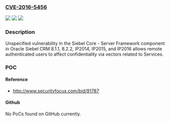 ### [CVE-2016-5456](https://cve.mitre.org/cgi-bin/cvename.cgi?name=CVE-2016-5456)
![](https://img.shields.io/static/v1?label=Product&message=n%2Fa&color=blue)
![](https://img.shields.io/static/v1?label=Version&message=n%2Fa&color=blue)
![](https://img.shields.io/static/v1?label=Vulnerability&message=n%2Fa&color=brighgreen)

### Description

Unspecified vulnerability in the Siebel Core - Server Framework component in Oracle Siebel CRM 8.1.1, 8.2.2, IP2014, IP2015, and IP2016 allows remote authenticated users to affect confidentiality via vectors related to Services.

### POC

#### Reference
- http://www.securityfocus.com/bid/91787

#### Github
No PoCs found on GitHub currently.

